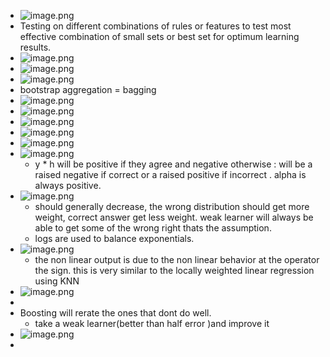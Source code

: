 - ![image.png](../assets/image_1737817250047_0.png)
- Testing on different combinations of rules or features to test most effective combination of small sets or best set for optimum learning results.
- ![image.png](../assets/image_1737851168281_0.png)
- ![image.png](../assets/image_1737851352262_0.png)
- ![image.png](../assets/image_1737851636817_0.png)
- bootstrap aggregation = bagging
- ![image.png](../assets/image_1737852902694_0.png)
- ![image.png](../assets/image_1737855898088_0.png)
- ![image.png](../assets/image_1737891241385_0.png)
- ![image.png](../assets/image_1737898375395_0.png)
- ![image.png](../assets/image_1737898594596_0.png)
- ![image.png](../assets/image_1737902612661_0.png)
	- y * h will be positive if they agree and negative otherwise : will be a raised negative if correct or a raised positive if incorrect . alpha is always positive.
- ![image.png](../assets/image_1737903608372_0.png)
	- should generally decrease, the wrong distribution should get more weight, correct answer get less weight. weak learner will always be able to get some of the wrong right thats the assumption.
	- logs are used to balance exponentials.
- ![image.png](../assets/image_1737906447806_0.png)
	- the non linear output is due to the non linear behavior at the operator the sign. this is very similar to the locally weighted linear regression using KNN
- ![image.png](../assets/image_1737909764714_0.png)
-
- Boosting will rerate the ones that dont do well.
	- take a weak learner(better than half error  )and improve it
- ![image.png](../assets/image_1737908794897_0.png)
-